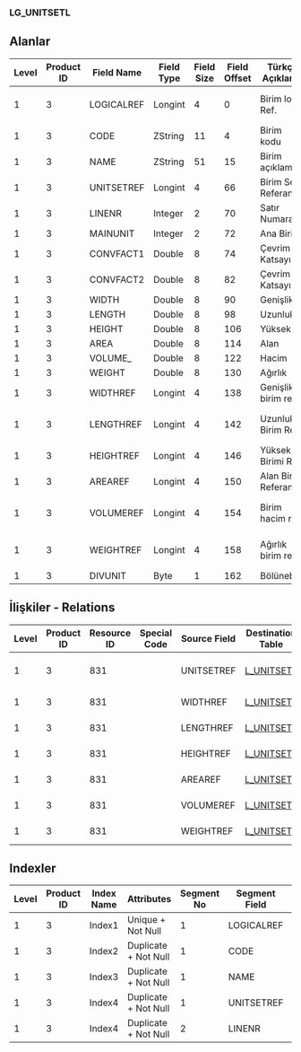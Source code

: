 ### LG_UNITSETL

## Alanlar

**Level**|**Product ID**|**Field Name**|**Field Type**|**Field Size**|**Field Offset**|**Türkçe Açıklama**|**Expression**
-----|-----|-----|-----|-----|-----|-----|-----
1|3|LOGICALREF|Longint|4|0|Birim log. Ref.|Unit Logical Reference
1|3|CODE|ZString|11|4|Birim kodu|Unit Code
1|3|NAME|ZString|51|15|Birim açıklaması|Unit Description
1|3|UNITSETREF|Longint|4|66|Birim Seti Referansı|Unit Set Reference
1|3|LINENR|Integer|2|70|Satır Numarası|Line Number
1|3|MAINUNIT|Integer|2|72|Ana Birim|Main Unit
1|3|CONVFACT1|Double|8|74|Çevrim Katsayısı|Conversion Factor
1|3|CONVFACT2|Double|8|82|Çevrim Katsayısı|Conversion Factor
1|3|WIDTH|Double|8|90|Genişlik|Width
1|3|LENGTH|Double|8|98|Uzunluk|Length
1|3|HEIGHT|Double|8|106|Yükseklik|Height
1|3|AREA|Double|8|114|Alan|Area
1|3|VOLUME_|Double|8|122|Hacim|Volume
1|3|WEIGHT|Double|8|130|Ağırlık|Weight
1|3|WIDTHREF|Longint|4|138|Genişlik birim ref.|Width Unit Reference
1|3|LENGTHREF|Longint|4|142|Uzunluk Birim Ref.|Length Unit Reference
1|3|HEIGHTREF|Longint|4|146|Yükseklik Birimi Ref.|Height Unit Reference
1|3|AREAREF|Longint|4|150|Alan Birim Referansı|Area Unit Reference
1|3|VOLUMEREF|Longint|4|154|Birim hacim ref.|Volume Unit Reference
1|3|WEIGHTREF|Longint|4|158|Ağırlık birim ref.|Weight Unit Reference
1|3|DIVUNIT|Byte|1|162|Bölünebilir|Divisible

## İlişkiler - Relations
**Level**|**Product ID**|**Resource ID**|**Special Code**|**Source Field**|**Destination Table**|**Destination Field**|**Relation Type**|**Extra Condition**
-----|-----|-----|-----|-----|-----|-----|-----|-----
1|3|831||UNITSETREF|[L_UNITSETF](../LG_UNITSETF "L_UNITSETF")|LOGICALREF|one-to-many|
1|3|831||WIDTHREF|[L_UNITSETL](../LG_UNITSETL "L_UNITSETL")|LOGICALREF|one-to-one|
1|3|831||LENGTHREF|[L_UNITSETL](../LG_UNITSETL "L_UNITSETL")|LOGICALREF|one-to-one|
1|3|831||HEIGHTREF|[L_UNITSETL](../LG_UNITSETL "L_UNITSETL")|LOGICALREF|one-to-one|
1|3|831||AREAREF|[L_UNITSETL](../LG_UNITSETL "L_UNITSETL")|LOGICALREF|one-to-one|
1|3|831||VOLUMEREF|[L_UNITSETL](../LG_UNITSETL "L_UNITSETL")|LOGICALREF|one-to-one|
1|3|831||WEIGHTREF|[L_UNITSETL](../LG_UNITSETL "L_UNITSETL")|LOGICALREF|one-to-one|

## Indexler
**Level**|**Product ID**|**Index Name**|**Attributes**|**Segment No**|**Segment Field**|**Sense**
-----|-----|-----|-----|-----|-----|-----
1|3|Index1|Unique + Not Null|1|LOGICALREF|Ascending
1|3|Index2|Duplicate + Not Null|1|CODE|Ascending
1|3|Index3|Duplicate + Not Null|1|NAME|Ascending
1|3|Index4|Duplicate + Not Null|1|UNITSETREF|Ascending
1|3|Index4|Duplicate + Not Null|2|LINENR|Ascending
